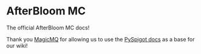 # AfterBloom MC

The official AfterBloom MC docs!

Thank you [MagicMQ](https://github.com/magicmq) for allowing us to use the [PySpigot docs](https://pyspigot-docs.magicmq.dev/) as a base for our wiki!
